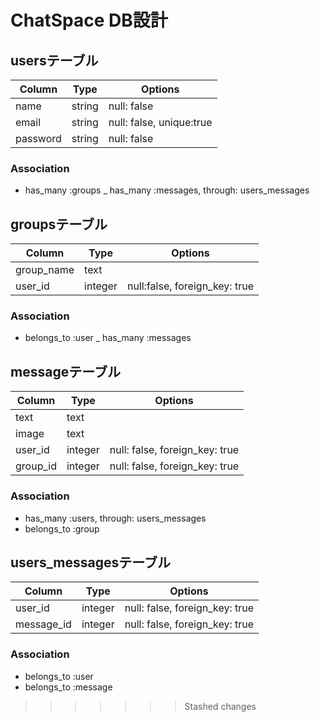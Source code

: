 # ChatSpace DB設計

## usersテーブル
|Column|Type|Options|
|------|----|-------|
|name|string|null: false|
|email|string|null: false, unique:true|
|password|string|null: false|
### Association
- has_many :groups
_ has_many :messages, through: users_messages


## groupsテーブル
|Column|Type|Options|
|------|----|-------|
|group_name|text||
|user_id|integer|null:false, foreign_key: true|
### Association
- belongs_to :user
_ has_many :messages


## messageテーブル
|Column|Type|Options|
|------|----|-------|
|text|text||
|image|text||
|user_id|integer|null: false, foreign_key: true|
|group_id|integer|null: false, foreign_key: true|
### Association
- has_many :users, through: users_messages
- belongs_to :group

## users_messagesテーブル
|Column|Type|Options|
|------|----|-------|
|user_id|integer|null: false, foreign_key: true|
|message_id|integer|null: false, foreign_key: true|
### Association
- belongs_to :user
- belongs_to :message
>>>>>>> Stashed changes
